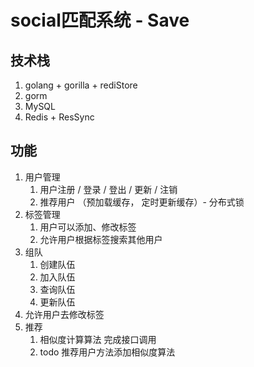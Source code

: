 # social匹配系统 - Save



## 技术栈

1. golang  + gorilla + rediStore
2. gorm 
3. MySQL  
4. Redis + ResSync



## 功能

1. 用户管理
   1. 用户注册 / 登录 / 登出 / 更新 / 注销
   2. 推荐用户 （预加载缓存， 定时更新缓存）- 分布式锁
2. 标签管理
   1. 用户可以添加、修改标签
   2. 允许用户根据标签搜索其他用户
3. 组队
   1. 创建队伍
   2. 加入队伍
   3. 查询队伍
   4. 更新队伍
4. 允许用户去修改标签
5. 推荐
   1. 相似度计算算法 完成接口调用
   2. todo 推荐用户方法添加相似度算法

